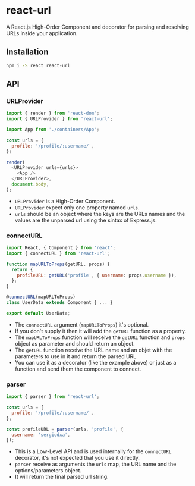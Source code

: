 # react-url
A React.js High-Order Component and decorator for parsing and resolving URLs inside your application.

## Installation
```bash
npm i -S react react-url
```

## API
### URLProvider
```javascript
import { render } from 'react-dom';
import { URLProvider } from 'react-url';

import App from './containers/App';

const urls = {
  profile: '/profile/:username/',
};

render(
  <URLProvider urls={urls}>
    <App />
  </URLProvider>,
  document.body,
);
```
* `URLProvider` is a High-Order Component.
* `URLProvider` expect only one property named `urls`.
* `urls` should be an object where the keys are the URLs names and the values are the unparsed url using the sintax of Express.js.

### connectURL
```javascript
import React, { Component } from 'react';
import { connectURL } from 'react-url';

function mapURLToProps(getURL, props) {
  return {
    profileURL: getURL('profile', { username: props.username }),
  };
}

@connectURL(mapURLToProps)
class UserData extends Component { ... }

export default UserData;
```
* The `connectURL` argument (`mapURLToProps`) it's optional.
* If you don't supply it then it will add the `getURL` function as a property.
* The `mapURLToProps` function will receive the `getURL` function and `props` object as parameter and should return an object.
* The `getURL` function receive the URL name and an objet with the parameters to use in it and return the parsed URL.
* You can use it as a decorator (like the example above) or just as a function and send them the component to connect.

### parser
```javascript
import { parser } from 'react-url';

const urls = {
  profile: '/profile/:username/',
};

const profileURL = parser(urls, 'profile', {
  username: 'sergiodxa',
});
```
* This is a Low-Level API and is used internally for the `connectURL` decorator, it's not expected that you use it directly.
* `parser` receive as arguments the `urls` map, the URL name and the options/parameters object.
* It will return the final parsed url string.
